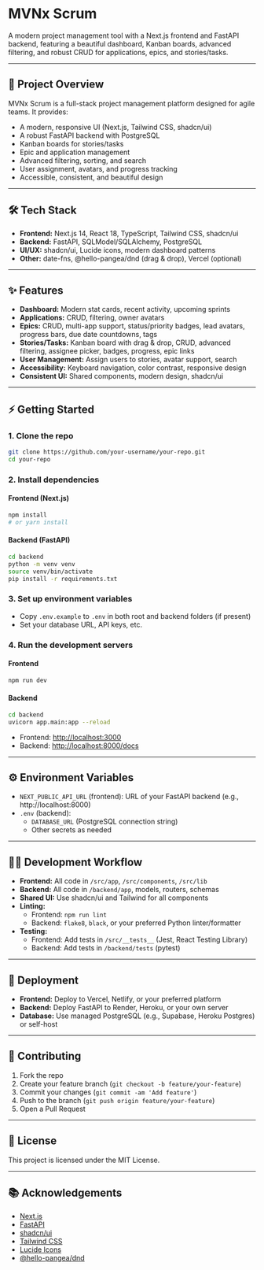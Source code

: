 # MVNx Scrum

A modern project management tool with a Next.js frontend and FastAPI backend, featuring a beautiful dashboard, Kanban boards, advanced filtering, and robust CRUD for applications, epics, and stories/tasks.

---

## 🚀 Project Overview

MVNx Scrum is a full-stack project management platform designed for agile teams. It provides:
- A modern, responsive UI (Next.js, Tailwind CSS, shadcn/ui)
- A robust FastAPI backend with PostgreSQL
- Kanban boards for stories/tasks
- Epic and application management
- Advanced filtering, sorting, and search
- User assignment, avatars, and progress tracking
- Accessible, consistent, and beautiful design

---

## 🛠️ Tech Stack
- **Frontend:** Next.js 14, React 18, TypeScript, Tailwind CSS, shadcn/ui
- **Backend:** FastAPI, SQLModel/SQLAlchemy, PostgreSQL
- **UI/UX:** shadcn/ui, Lucide icons, modern dashboard patterns
- **Other:** date-fns, @hello-pangea/dnd (drag & drop), Vercel (optional)

---

## ✨ Features
- **Dashboard:** Modern stat cards, recent activity, upcoming sprints
- **Applications:** CRUD, filtering, owner avatars
- **Epics:** CRUD, multi-app support, status/priority badges, lead avatars, progress bars, due date countdowns, tags
- **Stories/Tasks:** Kanban board with drag & drop, CRUD, advanced filtering, assignee picker, badges, progress, epic links
- **User Management:** Assign users to stories, avatar support, search
- **Accessibility:** Keyboard navigation, color contrast, responsive design
- **Consistent UI:** Shared components, modern design, shadcn/ui

---

## ⚡ Getting Started

### 1. **Clone the repo**
```sh
git clone https://github.com/your-username/your-repo.git
cd your-repo
```

### 2. **Install dependencies**
#### Frontend (Next.js)
```sh
npm install
# or yarn install
```
#### Backend (FastAPI)
```sh
cd backend
python -m venv venv
source venv/bin/activate
pip install -r requirements.txt
```

### 3. **Set up environment variables**
- Copy `.env.example` to `.env` in both root and backend folders (if present)
- Set your database URL, API keys, etc.

### 4. **Run the development servers**
#### Frontend
```sh
npm run dev
```
#### Backend
```sh
cd backend
uvicorn app.main:app --reload
```

- Frontend: [http://localhost:3000](http://localhost:3000)
- Backend: [http://localhost:8000/docs](http://localhost:8000/docs)

---

## ⚙️ Environment Variables
- `NEXT_PUBLIC_API_URL` (frontend): URL of your FastAPI backend (e.g., http://localhost:8000)
- `.env` (backend):
  - `DATABASE_URL` (PostgreSQL connection string)
  - Other secrets as needed

---

## 🧑‍💻 Development Workflow
- **Frontend:** All code in `/src/app`, `/src/components`, `/src/lib`
- **Backend:** All code in `/backend/app`, models, routers, schemas
- **Shared UI:** Use shadcn/ui and Tailwind for all components
- **Linting:**
  - Frontend: `npm run lint`
  - Backend: `flake8`, `black`, or your preferred Python linter/formatter
- **Testing:**
  - Frontend: Add tests in `/src/__tests__` (Jest, React Testing Library)
  - Backend: Add tests in `/backend/tests` (pytest)

---

## 🚀 Deployment
- **Frontend:** Deploy to Vercel, Netlify, or your preferred platform
- **Backend:** Deploy FastAPI to Render, Heroku, or your own server
- **Database:** Use managed PostgreSQL (e.g., Supabase, Heroku Postgres) or self-host

---

## 🤝 Contributing
1. Fork the repo
2. Create your feature branch (`git checkout -b feature/your-feature`)
3. Commit your changes (`git commit -am 'Add feature'`)
4. Push to the branch (`git push origin feature/your-feature`)
5. Open a Pull Request

---

## 📝 License
This project is licensed under the MIT License.

---

## 📚 Acknowledgements
- [Next.js](https://nextjs.org/)
- [FastAPI](https://fastapi.tiangolo.com/)
- [shadcn/ui](https://ui.shadcn.com/)
- [Tailwind CSS](https://tailwindcss.com/)
- [Lucide Icons](https://lucide.dev/)
- [@hello-pangea/dnd](https://github.com/hello-pangea/dnd)

